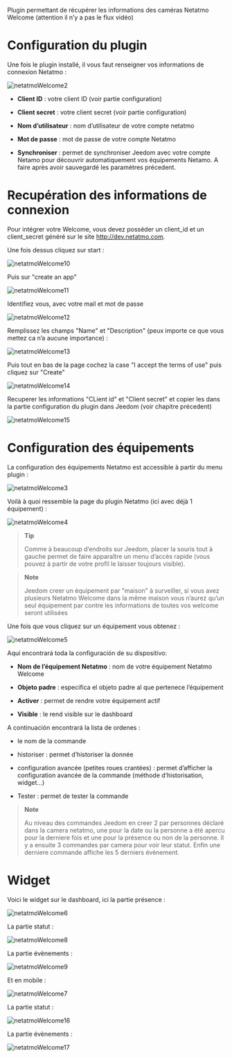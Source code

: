 Plugin permettant de récupérer les informations des caméras Netatmo
Welcome (attention il n’y a pas le flux vidéo)

Configuration du plugin 
=======================

Une fois le plugin installé, il vous faut renseigner vos informations de
connexion Netatmo :

![netatmoWelcome2](../images/netatmoWelcome2.png)

-   **Client ID** : votre client ID (voir partie configuration)

-   **Client secret** : votre client secret (voir partie configuration)

-   **Nom d’utilisateur** : nom d’utilisateur de votre compte netatmo

-   **Mot de passe** : mot de passe de votre compte Netatmo

-   **Synchroniser** : permet de synchroniser Jeedom avec votre compte
    Netamo pour découvrir automatiquement vos équipements Netamo. A
    faire après avoir sauvegardé les paramètres précedent.

Recupération des informations de connexion 
==========================================

Pour intégrer votre Welcome, vous devez posséder un client\_id et un
client\_secret généré sur le site <http://dev.netatmo.com>.

Une fois dessus cliquez sur start :

![netatmoWelcome10](../images/netatmoWelcome10.png)

Puis sur "create an app"

![netatmoWelcome11](../images/netatmoWelcome11.png)

Identifiez vous, avec votre mail et mot de passe

![netatmoWelcome12](../images/netatmoWelcome12.png)

Remplissez les champs "Name" et "Description" (peux importe ce que vous
mettez ca n’a aucune importance) :

![netatmoWelcome13](../images/netatmoWelcome13.png)

Puis tout en bas de la page cochez la case "I accept the terms of use"
puis cliquez sur "Create"

![netatmoWelcome14](../images/netatmoWelcome14.png)

Recuperer les informations "CLient id" et "Client secret" et copier les
dans la partie configuration du plugin dans Jeedom (voir chapitre
précedent)

![netatmoWelcome15](../images/netatmoWelcome15.png)

Configuration des équipements 
=============================

La configuration des équipements Netatmo est accessible à partir du menu
plugin :

![netatmoWelcome3](../images/netatmoWelcome3.png)

Voilà à quoi ressemble la page du plugin Netatmo (ici avec déjà 1
équipement) :

![netatmoWelcome4](../images/netatmoWelcome4.png)

> **Tip**
>
> Comme à beaucoup d’endroits sur Jeedom, placer la souris tout à gauche
> permet de faire apparaître un menu d’accès rapide (vous pouvez à
> partir de votre profil le laisser toujours visible).

> **Note**
>
> Jeedom creer un équipement par "maison" à surveiller, si vous avez
> plusieurs Netatmo Welcome dans la même maison vous n’aurez qu’un seul
> équipement par contre les informations de toutes vos welcome seront
> utilisées

Une fois que vous cliquez sur un équipement vous obtenez :

![netatmoWelcome5](../images/netatmoWelcome5.png)

Aquí encontrará toda la configuración de su dispositivo:

-   **Nom de l’équipement Netatmo** : nom de votre équipement Netatmo
    Welcome

-   **Objeto padre** : especifica el objeto padre al que pertenece
    l’équipement

-   **Activer** : permet de rendre votre équipement actif

-   **Visible** : le rend visible sur le dashboard

A continuación encontrará la lista de ordenes :

-   le nom de la commande

-   historiser : permet d’historiser la donnée

-   configuration avancée (petites roues crantées) : permet d’afficher
    la configuration avancée de la commande (méthode
    d’historisation, widget…​)

-   Tester : permet de tester la commande

> **Note**
>
> Au niveau des commandes Jeedom en creer 2 par personnes déclaré dans
> la camera netatmo, une pour la date ou la personne a été apercu pour
> la derniere fois et une pour la présence ou non de la personne. Il y a
> ensuite 3 commandes par camera pour voir leur statut. Enfin une
> derniere commande affiche les 5 derniers évènement.

Widget 
======

Voici le widget sur le dashboard, ici la partie présence :

![netatmoWelcome6](../images/netatmoWelcome6.png)

La partie statut :

![netatmoWelcome8](../images/netatmoWelcome8.png)

La partie évènements :

![netatmoWelcome9](../images/netatmoWelcome9.png)

Et en mobile :

![netatmoWelcome7](../images/netatmoWelcome7.png)

La partie statut :

![netatmoWelcome16](../images/netatmoWelcome16.png)

La partie évènements :

![netatmoWelcome17](../images/netatmoWelcome17.png)
